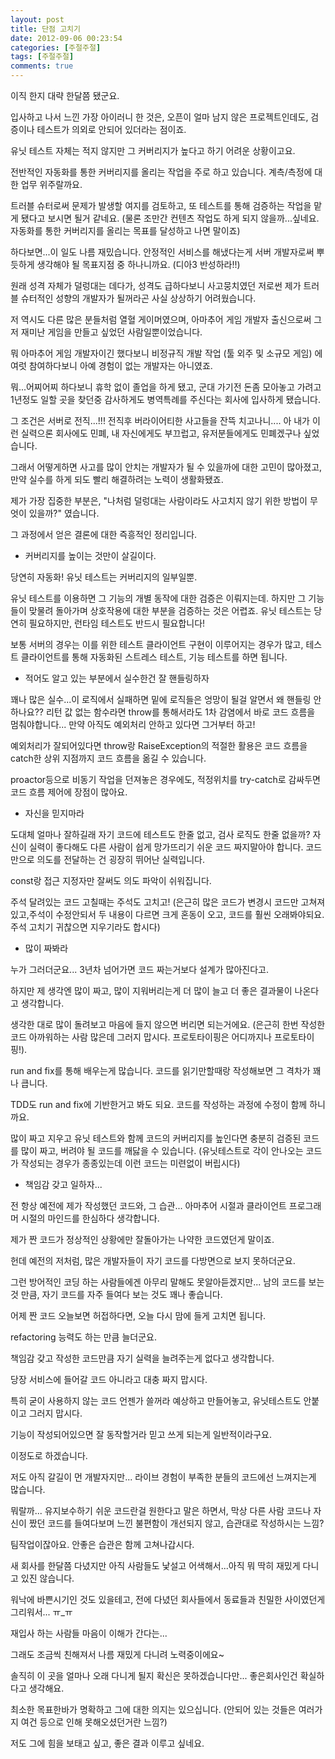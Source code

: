 ```yaml
---
layout: post
title: 단점 고치기
date: 2012-09-06 00:23:54
categories: [주절주절]
tags: [주절주절]
comments: true
---
```


이직 한지 대략 한달쯤 됐군요.

입사하고 나서 느낀 가장 아이러니 한 것은, 오픈이 얼마 남지 않은 프로젝트인데도, 검증이나 테스트가 의외로 안되어 있더라는 점이죠.

유닛 테스트 자체는 적지 않지만 그 커버리지가 높다고 하기 어려운 상황이고요.

전반적인 자동화를 통한 커버리지를 올리는 작업을 주로 하고 있습니다. 계측/측정에 대한 업무 위주랄까요.

트러블 슈터로써 문제가 발생할 여지를 검토하고, 또 테스트를 통해 검증하는 작업을 맡게 됐다고 보시면 될거 같네요. (물론 조만간 컨텐츠 작업도 하게 되지 않을까...싶네요. 자동화를 통한 커버리지를 올리는 목표를 달성하고 나면 말이죠)

하다보면...이 일도 나름 재밌습니다. 안정적인 서비스를 해냈다는게 서버 개발자로써 뿌듯하게 생각해야 될 목표지점 중 하나니까요. (디아3 반성하라!!)



원래 성격 자체가 덜렁대는 데다가, 성격도 급하다보니 사고뭉치였던 저로썬 제가 트러블 슈터적인 성향의 개발자가 될꺼라곤 사실 상상하기 어려웠습니다.

저 역시도 다른 많은 분들처럼 열혈 게이머였으며, 아마추어 게임 개발자 출신으로써 그저 재미난 게임을 만들고 싶었던 사람일뿐이었습니다.

뭐 아마추어 게임 개발자이긴 했다보니 비정규직 개발 작업 (툴 외주 및 소규모 게임) 에 여럿 참여하다보니 아예 경험이 없는 개발자는 아니였죠.

뭐...어찌어찌 하다보니 휴학 없이 졸업을 하게 됐고, 군대 가기전 돈좀 모아놓고 가려고 1년정도 일할 곳을 찾던중 감사하게도 병역특례를 주신다는 회사에 입사하게 됐습니다.

그 조건은 서버로 전직...!!! 전직후 버라이어티한 사고들을 잔뜩 치고나니.... 아 내가 이런 실력으론 회사에도 민폐, 내 자신에게도 부끄럽고, 유저분들에게도 민폐겠구나 싶었습니다.

그래서 어떻게하면 사고를 많이 안치는 개발자가 될 수 있을까에 대한 고민이 많아졌고, 만약 실수를 하게 되도 빨리 해결하려는 노력이 생활화됐죠.

제가 가장 집중한 부분은, "나처럼 덜렁대는 사람이라도 사고치지 않기 위한 방법이 무엇이 있을까?" 였습니다.


그 과정에서 얻은 결론에 대한 즉흥적인 정리입니다.



* 커버리지를 높이는 것만이 살길이다.

당연히 자동화! 유닛 테스트는 커버리지의 일부일뿐.

유닛 테스트를 이용하면 그 기능의 개별 동작에 대한 검증은 이뤄지는데. 하지만 그 기능들이 맞물려 돌아가며 상호작용에 대한 부분을 검증하는 것은 어렵죠. 유닛 테스트는 당연히 필요하지만, 런타임 테스트도 반드시 필요합니다!

보통 서버의 경우는 이를 위한 테스트 클라이언트 구현이 이루어지는 경우가 많고, 테스트 클라이언트를 통해 자동화된 스트레스 테스트, 기능 테스트를 하면 됩니다.

* 적어도 알고 있는 부분에서 실수한건 잘 핸들링하자

꽤나 많은 실수...이 로직에서 실패하면 밑에 로직들은 엉망이 될걸 알면서 왜 핸들링 안하나요?? 리턴 값 없는 함수라면 throw를 통해서라도 1차 감염에서 바로 코드 흐름을 멈춰야합니다... 만약 아직도 예외처리 안하고 있다면 그거부터 하고!

예외처리가 잘되어있다면 throw랑 RaiseException의 적절한 활용은 코드 흐름을 catch한 상위 지점까지 코드 흐름을 옮길 수 있습니다. 

proactor등으로 비동기 작업을 던져놓은 경우에도, 적정위치를 try-catch로 감싸두면 코드 흐름 제어에 장점이 많아요.

* 자신을 믿지마라

도대체 얼마나 잘하길래 자기 코드에 테스트도 한줄 없고, 검사 로직도 한줄 없을까? 자신이 실력이 좋다해도 다른 사람이 쉽게 망가뜨리기 쉬운 코드 짜지말아야 합니다. 코드만으로 의도를 전달하는 건 굉장히 뛰어난 실력입니다.

const랑 접근 지정자만 잘써도 의도 파악이 쉬워집니다.

주석 달려있는 코드 고칠때는 주석도 고치고! (은근히 많은 코드가 변경시 코드만 고쳐져있고,주석이 수정안되서 두 내용이 다르면 크게 혼동이 오고, 코드를 훨씬 오래봐야되요. 주석 고치기 귀찮으면 지우기라도 합시다)

* 많이 짜봐라

누가 그러더군요... 3년차 넘어가면 코드 짜는거보다 설계가 많아진다고. 

하지만 제 생각엔 많이 짜고, 많이 지워버리는게 더 많이 늘고 더 좋은 결과물이 나온다고 생각합니다. 

생각한 대로 많이 돌려보고 마음에 들지 않으면 버리면 되는거에요. (은근히 한번 작성한 코드 아까워하는 사람 많은데 그러지 맙시다. 프로토타이핑은 어디까지나 프로토타이핑!).

run and fix를 통해 배우는게 많습니다. 코드를 읽기만할때랑 작성해보면 그 격차가 꽤나 큽니다.

TDD도 run and fix에 기반한거고 봐도 되요. 코드를 작성하는 과정에 수정이 함께 하니까요.

많이 짜고 지우고 유닛 테스트와 함께 코드의 커버리지를 높인다면 충분히 검증된 코드를 많이 짜고, 버려야 될 코드를 깨닳을 수 있습니다. (유닛테스트로 각이 안나오는 코드가 작성되는 경우가 종종있는데 이런 코드는 미련없이 버립시다)

* 책임감 갖고 일하자...

전 항상 예전에 제가 작성했던 코드와, 그 습관... 아마추어 시절과 클라이언트 프로그래머 시절의 마인드를 한심하다 생각합니다.

제가 짠 코드가 정상적인 상황에만 잘돌아가는 나약한 코드였던게 말이죠.

헌데 예전의 저처럼, 많은 개발자들이 자기 코드를 다방면으로 보지 못하더군요.

그런 방어적인 코딩 하는 사람들에겐 아무리 말해도 못알아듣겠지만... 남의 코드를 보는것 만큼, 자기 코드를 자주 들여다 보는 것도 꽤나 좋습니다.

어제 짠 코드 오늘보면 허접하다면, 오늘 다시 맘에 들게 고치면 됩니다.

refactoring 능력도 하는 만큼 늘더군요.


책임감 갖고 작성한 코드만큼 자기 실력을 늘려주는게 없다고 생각합니다.

당장 서비스에 들어갈 코드 아니라고 대충 짜지 맙시다. 

특히 굳이 사용하지 않는 코드 언젠가 쓸꺼라 예상하고 만들어놓고, 유닛테스트도 안붙이고 그러지 맙시다. 

기능이 작성되어있으면 잘 동작할거라 믿고 쓰게 되는게 일반적이라구요.



이정도로 하겠습니다. 


저도 아직 갈길이 먼 개발자지만... 라이브 경험이 부족한 분들의 코드에선 느껴지는게 많습니다. 

뭐랄까... 유지보수하기 쉬운 코드란걸 원한다고 말은 하면서, 막상 다른 사람 코드나 자신이 짰던 코드를 들여다보며 느낀 불편함이 개선되지 않고, 습관대로 작성하시는 느낌?

팀작업이잖아요. 안좋은 습관은 함께 고쳐나갑시다.


새 회사를 한달쯤 다녔지만 아직 사람들도 낯설고 어색해서...아직 뭐 딱히 재밌게 다니고 있진 않습니다.

워낙에 바쁜시기인 것도 있을테고, 전에 다녔던 회사들에서 동료들과 친밀한 사이였던게 그리워서... ㅠ_ㅠ 

재입사 하는 사람들 마음이 이해가 간다는...

그래도 조금씩 친해져서 나름 재밌게 다니려 노력중이에요~


솔직히 이 곳을 얼마나 오래 다니게 될지 확신은 못하겠습니다만... 좋은회사인건 확실하다고 생각해요.

최소한 목표한바가 명확하고 그에 대한 의지는 있으십니다. (안되어 있는 것들은 여러가지 여건 등으로 인해 못해오셨던거란 느낌?)


저도 그에 힘을 보태고 싶고, 좋은 결과 이루고 싶네요.